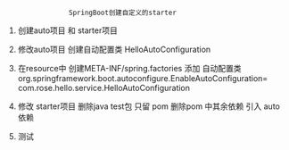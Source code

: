 
                    SpringBoot创建自定义的starter 
 
 
 1. 创建auto项目 和 starter项目
 
 2. 修改auto项目 创建自动配置类   HelloAutoConfiguration 
 
 3. 在resource中 创建META-INF/spring.factories  添加 自动配置类
    org.springframework.boot.autoconfigure.EnableAutoConfiguration=\
        com.rose.hello.service.HelloAutoConfiguration
 4. 修改 starter项目  删除java test包 只留 pom  删除pom 中其余依赖  引入 auto 依赖
 
 5. 测试
  
